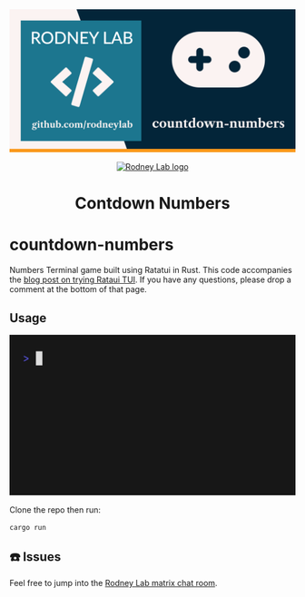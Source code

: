 <img src="./images/rodneylab-github-countdown-numbers.png" alt="Rodney Lab Countdown Numbers Git Hub banner">

<p align="center">
  <a aria-label="Open Rodney Lab site" href="https://rodneylab.com" rel="nofollow noopener noreferrer">
    <img alt="Rodney Lab logo" src="https://rodneylab.com/assets/icon.png" width="60" />
  </a>
</p>
<h1 align="center">
  Contdown Numbers
</h1>

# countdown-numbers

Numbers Terminal game built using Ratatui in Rust. This code accompanies the <a href="https://rodneylab.com/trying-ratatui-tui/">blog post on trying Rataui TUI</a>. If you have any questions, please drop a comment at the bottom of that page.

## Usage

<img src="./images/usage.gif" alt="Terminal animation shows the user entering the following command: cargo run. Then the code compiles and the game starts, presenting playing instructions, then a screen for picking numbers.">

Clone the repo then run:

```shell
cargo run
```

## ☎️ Issues

Feel free to jump into the
[Rodney Lab matrix chat room](https://matrix.to/#/%23rodney:matrix.org).

